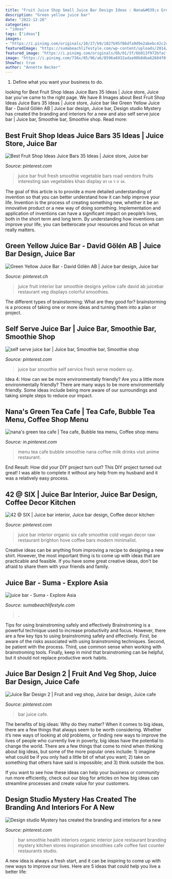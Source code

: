 ```yaml
---
title: "Fruit Juice Shop Small Juice Bar Design Ideas : Nana&#039;s Green Tea Cafe"
description: "Green yellow juice bar"
date: "2022-12-26"
categories:
- "ideas"
tags: ["ideas"]
images:
- "https://i.pinimg.com/originals/10/27/b9/1027b95f86dfa9d9e2abebc42c2c258f.jpg"
featuredImage: "https://sumabeachlifestyle.com/wp-content/uploads/2014/05/juice-bar.jpg"
featured_image: "https://i.pinimg.com/originals/6b/01/3f/6b013f972bfacfd39514b405adca3b9d.jpg"
image: "https://i.pinimg.com/736x/85/96/a6/8596a6932adaa98b84ba62684f0f481f--juice-bar-interior-juice-bar-design.jpg"
ShowToc: true
author: "Annette Becker"
---
```



1. Define what you want your business to do.

	

		
looking for Best Fruit Shop Ideas Juice Bars 35 Ideas | Juice store, Juice bar you've came to the right page. We have 8 Images about Best Fruit Shop Ideas Juice Bars 35 Ideas | Juice store, Juice bar like Green Yellow Juice Bar - David Gölén AB | Juice bar design, Juice bar, Design studio Mystery has created the branding and interiors for a new and also self serve juice bar | Juice bar, Smoothie bar, Smoothie shop. Read more:
		
    
## Best Fruit Shop Ideas Juice Bars 35 Ideas | Juice Store, Juice Bar

<img loading=lazy src="https://i.pinimg.com/736x/9d/15/4f/9d154f8e23a0e983bb8356cd150283fb.jpg" onerror="this.onerror=null;this.src='https://tse2.mm.bing.net/th?id=OIP.bWbGRJj_52hpzdiYdkRoHAAAAA&amp;pid=15.1';" alt="Best Fruit Shop Ideas Juice Bars 35 Ideas | Juice store, Juice bar">

_Source: pinterest.com_

>juice bar fruit fresh smoothie vegetable bars road vendors fruits interesting san vegetables khao display ตร เค ร อ งด. 

	

The goal of this article is to provide a more detailed understanding of invention so that you can better understand how it can help improve your life.
Invention is the process of creating something new, whether it be an innovative product or a new way of doing something. Implementation and application of inventions can have a significant impact on people’s lives, both in the short term and long term. By understanding how inventions can improve your life, you can betterocate your resources and focus on what really matters.

    
## Green Yellow Juice Bar - David Gölén AB | Juice Bar Design, Juice Bar

<img loading=lazy src="https://i.pinimg.com/originals/10/27/b9/1027b95f86dfa9d9e2abebc42c2c258f.jpg" onerror="this.onerror=null;this.src='https://tse3.mm.bing.net/th?id=OIP.cFBgEpPxQ6axBYfoV_7uwAHaFj&amp;pid=15.1';" alt="Green Yellow Juice Bar - David Gölén AB | Juice bar design, Juice bar">

_Source: pinterest.ch_

>juice fruit interior bar smoothie designs yellow cafe david ab juicebar restaurant veg displays colorful smoothies. 

	

The different types of brainstorming: What are they good for?
brainstorming is a process of taking one or more ideas and turning them into a plan or project.

    
## Self Serve Juice Bar | Juice Bar, Smoothie Bar, Smoothie Shop

<img loading=lazy src="https://i.pinimg.com/originals/6b/01/3f/6b013f972bfacfd39514b405adca3b9d.jpg" onerror="this.onerror=null;this.src='https://tse3.mm.bing.net/th?id=OIP.S2XCRMoDxWUUFrtNcFPHzwHaFj&amp;pid=15.1';" alt="self serve juice bar | Juice bar, Smoothie bar, Smoothie shop">

_Source: pinterest.com_

>juice bar smoothie self service fresh serve modern uy. 

	

Idea 4: How can we be more environmentally friendly?
Are you a little more environmentally friendly? There are many ways to be more environmentally friendly. Some ideas include being more aware of our surroundings and taking simple steps to reduce our impact.

    
## Nana&#039;s Green Tea Cafe | Tea Cafe, Bubble Tea Menu, Coffee Shop Menu

<img loading=lazy src="https://i.pinimg.com/originals/d2/4c/f8/d24cf8f6cd9df94a4f1be7b328c82bbf.jpg" onerror="this.onerror=null;this.src='https://tse3.mm.bing.net/th?id=OIP.XSE9hYX2-RFHer7BEN-1uQHaKd&amp;pid=15.1';" alt="nana&#039;s green tea cafe | Tea cafe, Bubble tea menu, Coffee shop menu">

_Source: in.pinterest.com_

>menu tea cafe bubble smoothie nana coffee milk drinks visit anime restaurant. 

	

End Result: How did your DIY project turn out?
This DIY project turned out great! I was able to complete it without any help from my husband and it was a relatively easy process.

    
## 42 @ SIX | Juice Bar Interior, Juice Bar Design, Coffee Decor Kitchen

<img loading=lazy src="https://i.pinimg.com/736x/85/96/a6/8596a6932adaa98b84ba62684f0f481f--juice-bar-interior-juice-bar-design.jpg" onerror="this.onerror=null;this.src='https://tse2.mm.bing.net/th?id=OIP.SmKnMDhL61N_3VsRlYXOVwHaFr&amp;pid=15.1';" alt="42 @ SIX | Juice bar interior, Juice bar design, Coffee decor kitchen">

_Source: pinterest.com_

>juice bar interior organic six cafe smoothie cold vegan decor raw restaurant brighton hove coffee bars modern minimalist. 

	

Creative ideas can be anything from improving a recipe to designing a new shirt. However, the most important thing is to come up with ideas that are practicable and feasible. If you have some great creative ideas, don't be afraid to share them with your friends and family.

    
## Juice Bar - Suma - Explore Asia

<img loading=lazy src="https://sumabeachlifestyle.com/wp-content/uploads/2014/05/juice-bar.jpg" onerror="this.onerror=null;this.src='https://tse2.mm.bing.net/th?id=OIP.lVc1cco3tNsHLz9JrijyFwHaE7&amp;pid=15.1';" alt="juice bar - Suma - Explore Asia">

_Source: sumabeachlifestyle.com_

>. 

	

Tips for using brainstroming safely and effectively
Brainstroming is a powerful technique used to increase productivity and focus. However, there are a few key tips to using brainstroming safely and effectively. First, be aware of the risks associated with using brainstroming techniques. Second, be patient with the process. Third, use common sense when working with brainstroming tools. Finally, keep in mind that brainstroming can be helpful, but it should not replace productive work habits.

    
## Juice Bar Design 2 | Fruit And Veg Shop, Juice Bar Design, Juice Cafe

<img loading=lazy src="https://i.pinimg.com/736x/0e/9c/8d/0e9c8d3c2350c2de13b04c9a3b7b21a8.jpg" onerror="this.onerror=null;this.src='https://tse3.mm.bing.net/th?id=OIP.9Bqs0iUHefAMQOJ36XUstAHaLH&amp;pid=15.1';" alt="Juice Bar Design 2 | Fruit and veg shop, Juice bar design, Juice cafe">

_Source: pinterest.com_

>bar juice cafe. 

	

The benefits of big ideas: Why do they matter?
When it comes to big ideas, there are a few things that always seem to be worth considering. Whether it’s new ways of looking at old problems, or finding new ways to improve the lives of people who currently live in poverty, big ideas have the potential to change the world.
There are a few things that come to mind when thinking about big ideas, but some of the more popular ones include: 1) imagine what could be if you only had a little bit of what you want; 2) take on something that others have said is impossible; and 3) think outside the box.

If you want to see how these ideas can help your business or community run more efficiently, check out our blog for articles on how big ideas can streamline processes and create value for your customers.

    
## Design Studio Mystery Has Created The Branding And Interiors For A New

<img loading=lazy src="https://i.pinimg.com/originals/79/12/ba/7912ba2aed943542f91e531b2857c35c.jpg" onerror="this.onerror=null;this.src='https://tse3.mm.bing.net/th?id=OIP.VPjGWwLS6ZpsVy01XKw1qgHaFR&amp;pid=15.1';" alt="Design studio Mystery has created the branding and interiors for a new">

_Source: pinterest.com_

>bar smoothie health interiors organic interior juice restaurant branding mystery kitchen stores inspiration smoothies cafe coffee fast counter restaurants studio. 

	

A new idea is always a fresh start, and it can be inspiring to come up with new ways to improve our lives. Here are 5 ideas that could help you live a better life: 


